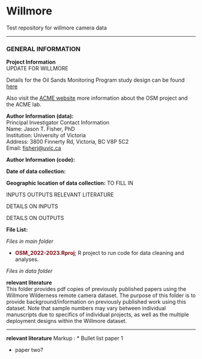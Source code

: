 # Willmore
Test repository for willmore camera data

<hr>

### GENERAL INFORMATION

**Project Information**   
UPDATE FOR WILLMORE

Details for the Oil Sands Monitoring Program study design can be found [here](https://open.alberta.ca/publications/9781460151341)  

Also visit the [ACME website](http://www.acmelab.ca/osm2022.html) more information about the OSM project and the ACME lab.

**Author Information (data):**  
 Principal Investigator Contact Information  
 Name: Jason T. Fisher, PhD   
 Institution: University of Victoria  
 Address: 3800 Finnerty Rd, Victoria, BC V8P 5C2  
 Email: [fisherj@uvic.ca](mailto:fisherj@uvic.ca) 

**Author Information (code):**  

**Date of data collection:** 

**Geographic location of data collection:** TO FILL IN 

INPUTS
OUTPUTS
RELEVANT LITERATURE

DETAILS ON INPUTS

DETAILS ON OUTPUTS


**File List:**  

*Files in main folder*
		
* <span style = "color: #7B0F17;">**OSM_2022-2023.Rproj**</span>; R project to run code for data cleaning and analyses. 

*Files in data folder*

**relevant literature**  
This folder provides pdf copies of previously published papers using the Willmore Wilderness remote camera dataset. The purpose of this folder is to provide background/information on previously published work using this dataset. Note that sample numbers may vary between individual manuscripts due to specifics of individual projects, as well as the multiple deployment designs within the Willmore dataset.

<hr>

**relevant literature**
 Markup : * Bullet list paper 1
 * paper two?
